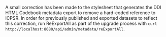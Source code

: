 A small correction has been made to the stylesheet that generates the DDI HTML Codebook metadata export to remove a hard-coded reference to ICPSR. In order for previously published and exported datasets to reflect this correction, run ReExportAll as part of the upgrade process with `curl http://localhost:8080/api/admin/metadata/reExportAll`.
